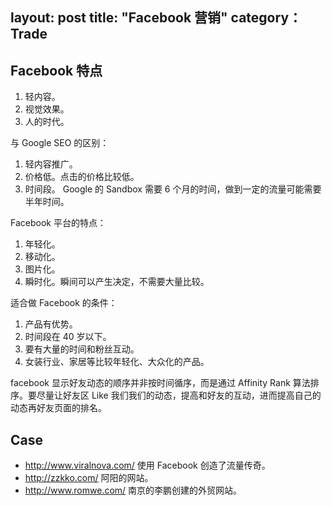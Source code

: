 layout: post
title: "Facebook 营销"
category： Trade
---

## Facebook 特点

1. 轻内容。
2. 视觉效果。
3. 人的时代。

与 Google SEO 的区别：

1. 轻内容推广。
2. 价格低。点击的价格比较低。
3. 时间段。 Google 的 Sandbox 需要 6 个月的时间，做到一定的流量可能需要半年时间。

Facebook 平台的特点：

1. 年轻化。
2. 移动化。
3. 图片化。
4. 瞬时化。瞬间可以产生决定，不需要大量比较。

适合做 Facebook 的条件：

1. 产品有优势。
2. 时间段在 40 岁以下。
3. 要有大量的时间和粉丝互动。
4. 女装行业、家居等比较年轻化、大众化的产品。

facebook 显示好友动态的顺序并非按时间循序，而是通过 Affinity Rank 算法排序。要尽量让好友区 Like 我们我们的动态，提高和好友的互动，进而提高自己的动态再好友页面的排名。

## Case

- <http://www.viralnova.com/> 使用 Facebook 创造了流量传奇。
- <http://zzkko.com/> 阿阳的网站。
- <http://www.romwe.com/> 南京的李鹏创建的外贸网站。